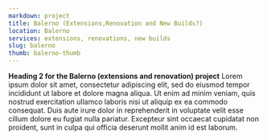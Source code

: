 ```yaml
---
markdown: project
title: Balerno (Extensions,Renovation and New Builds?)
location: Balerno
services: extensions, renovations, new builds
slug: balerno
thumb: balerno-thumb
---
```


**Heading 2 for the Balerno (extensions and renovation) project** Lorem ipsum dolor sit amet, consectetur adipiscing elit, sed do eiusmod tempor incididunt ut labore et dolore magna aliqua. Ut enim ad minim veniam, quis nostrud exercitation ullamco laboris nisi ut aliquip ex ea commodo consequat. Duis aute irure dolor in reprehenderit in voluptate velit esse cillum dolore eu fugiat nulla pariatur. Excepteur sint occaecat cupidatat non proident, sunt in culpa qui officia deserunt mollit anim id est laborum.